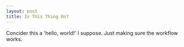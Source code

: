 ```yaml
---
layout: post
title: Is This Thing On?
---
```

Concider this a 'hello, world!' I suppose. Just making sure the workflow works.

